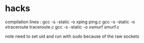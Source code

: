 # hacks
compilation lines :
gcc -s -static -o xping ping.c
gcc -s -static -o xtraceroute traceroute.c
gcc -s -static -o xsmurf smurf.c

note need to set uid and run with sudo because of the raw sockets
